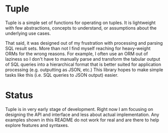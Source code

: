 # Tuple

Tuple is a simple set of functions for operating on tuples. It is lightweight with few abstractions, concepts to understand, or assumptions about the underlying use cases.

That said, it was designed out of my frustration with processing and parsing SQL result sets. More than not I find myself reaching for heavy-weight ORMs for the wrong reasons. For example, I often use an ORM out of laziness so I don't have to manually parse and transform the tabular output of SQL queries into a hierarchical format that is better suited for application processing (e.g. outputting as JSON, etc.) This library hopes to make simple tasks like this (i.e. SQL queries to JSON output) easier.

# Status

Tuple is in very early stage of development. Right now I am focusing on designing the API and interface and less about actual implementation. Any examples shown in this README do not work for real and are there to help explore features and syntaxes.



